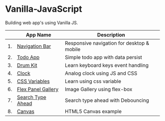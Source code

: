 # Vanilla-JavaScript

Building web app's using Vanilla JS.

|     | App Name                                       | Description                                |
| :-: | ---------------------------------------------- | ------------------------------------------ |
| 1.  | [Navigation Bar](./Navigation)                 | Responsive navigation for desktop & mobile |
| 2.  | [Todo App](./Todo%20App)                       | Simple todo app with data persist          |
| 3.  | [Drum Kit](./Drum%20kit)                       | Learn keyboard keys event handling         |
| 4.  | [Clock](./Clock)                               | Analog clock using JS and CSS              |
| 5.  | [CSS Variables](./CSS%20Variables)             | Learn using css variable                   |
| 6.  | [Flex Panel Gallery](./Flex%20Panel%20Gallery) | Image Gallery using flex-box               |
| 7.  | [Search Type Ahead](./Search%20Type%20Ahead)   | Search type ahead with Debouncing          |
| 8.  | [Canvas](./Canvas)                             | HTML5 Canvas example                       |
